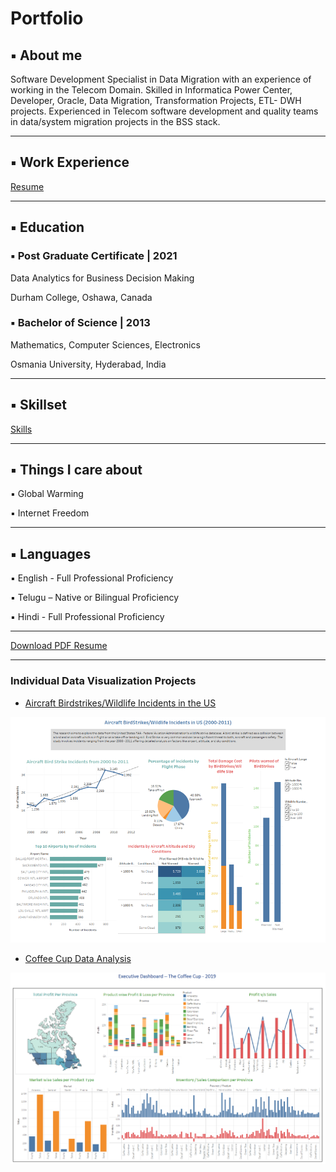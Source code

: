 #             Portfolio


## ▪ About me

Software Development Specialist in Data Migration with an experience of working in the Telecom Domain. Skilled in Informatica Power Center, Developer, Oracle, Data Migration, Transformation Projects, ETL- DWH projects. Experienced in Telecom software development and quality teams in data/system migration projects in the BSS stack.

---
## ▪ Work Experience

[Resume](/sample_page)

---


## ▪ Education

###  ▪ Post Graduate Certificate | 2021
Data Analytics for Business Decision Making

Durham College, Oshawa, Canada



### ▪ Bachelor of Science | 2013
Mathematics, Computer Sciences, Electronics

Osmania University, Hyderabad, India

---

## ▪ Skillset

[Skills](/sample_page1.md)

---
## ▪ Things I care about

▪ Global Warming

▪ Internet Freedom

---
## ▪ Languages

▪ English - Full Professional Proficiency

▪ Telugu – Native or Bilingual Proficiency

▪ Hindi - Full Professional Proficiency

---


[Download PDF Resume](/pdf/ravitejapv_resume.pdf)

---

### Individual Data Visualization Projects

- [Aircraft Birdstrikes/Wildlife Incidents in the US](https://youtu.be/25qFgbAm5iA)
<img src="images/aircraft.png"/>


- [Coffee Cup Data Analysis](/pdf/CoffeeCup.pdf)
<img src="images/Coffee.png"/>
